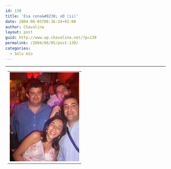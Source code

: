 ```yaml
---
id: 130
title: 'Esa cena&#8230; xD (ii)'
date: 2004-06-05T06:36:24+02:00
author: Chavalina
layout: post
guid: http://www.wp.chavalina.net/?p=130
permalink: /2004/06/05/post-130/
categories:
  - Sólo mío
---
```

<table width="100%" border="0" cellpadding="0" cellspacing="0">
  <tr>
    <td>
      <table border="0" cellspacing="5" cellpadding="10" width="1" align="left">
        <tr>
          <td>
            <a href="imagenes/fotos/cenagestion2.JPG" target="blank_"><img src="/imagenes/fotos/thumbs/cenagestion2.jpg" width="218" height="280" border="0" /></a>
          </td>
        </tr>
      </table>
      
      <p>
        Bueno, creo que por ahora esto ser&aacute; lo &uacute;nico que ver&eacute;is de la cena de mi promoci&oacute;n, desde luego que hay m&aacute;s fotos perooo&#8230;. que luego esto lo ve mi ex-jefe (Juan Carlos ll&aacute;mame en septiembre <img src="/imagenes/emoticonos/gafas.gif" alt="emo gafas" width="16" height="16" />)
      </p>
      
      <p>
        La de la cena fue una noche un poco extra&ntilde;a para m&iacute;, la verdad es que lo pas&eacute; muy bien pero no deja de ser chocante ver como gente que en clase act&uacute;a como si no existieras de pronto se vuelven la alegr&iacute;a de la huerta y parece que te conocen de toda la vida. Como dec&iacute;an hace tiempo en "El Jueves", el aprecio que se tiene a una persona es directamente proporcional a las copas que llevas encima, pero no deja de ser gracioso, sobre todo cuando son los profesores los que se desinhiben (y eso que este a&ntilde;o no tuvimos, por desgracia, a cierto profesor de programaci&oacute;n, que me han dicho que es todo un show en las cenas)
      </p>
      
      <p>
        Pese a esto y otras cosas raras (como el aburrido botelleo <span class="alguien">sin m&uacute;sica</span>) la verdad es que me da pena pensar que no vamos a volver a hacer ninguna m&aacute;s, casi nadie har&aacute; la ingenier&iacute;a superior y de los que la hagamos veremos si alguno llega a graduarse. Muy deprisa pasa el tiempo y en septiembre tendr&eacute; que volver a empezar un ciclo de estudios, pero ya no ser&aacute; lo mismo. Habr&aacute; m&aacute;s responsabilidades, el trabajo no ser&aacute; algo ocasional y tendr&eacute; que decidir sobre mi futuro. Uuuu, que mal rollo. Yo creo que me quiero quedar en estudiante.
      </p>
    </td>
  </tr>
</table>